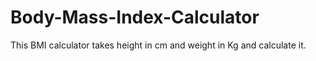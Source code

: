 # Body-Mass-Index-Calculator
This BMI calculator takes height in cm and weight in Kg and calculate it.
